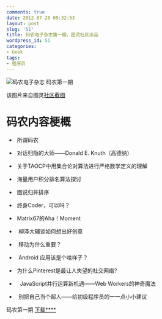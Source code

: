 ```yaml
---
comments: true
date: 2012-07-20 09:32:53
layout: post
slug: '51'
title: 码农电子杂志第一期，图灵社区出品
wordpress_id: 51
categories:
- Geek
tags:
- 程序员
---
```


![码农电子杂志](http://baham.co/wp-content/uploads/2012/07/图灵社区-图书-码农-第1期-Mozilla-Firefox_2012-07-20_09-18-22.png) 码农第一期


该图片来自图灵[社区截图](http://www.ituring.com.cn/book/1074#jtss-tsina)




<!-- more -->





# 码农内容梗概






	
  *  所谓码农

	
  *  对话归隐的大师——Donald E. Knuth（高德纳）

	
  *  关于TAOCP中用集合论对算法进行严格数学定义的理解

	
  *  海量用户积分排名算法探讨

	
  *  图说归并排序

	
  *  终身Coder，可以吗？

	
  *  Matrix67的Aha！Moment

	
  *   柳泽大辅谈如何想出好创意

	
  *   移动为什么重要？

	
  *   Android 应用该是个啥样子？

	
  *  为什么Pinterest是最让人失望的社交网络?

	
  *    JavaScript并行运算新机遇——Web Workers的神奇魔法

	
  *   别把自己当个超人——给初级程序员的⼀一点小小建议




码农第一期 [下载****](http://www.ituring.com.cn/book/download/cedd7a8b-3a98-493a-a8b2-710b162af9af)
